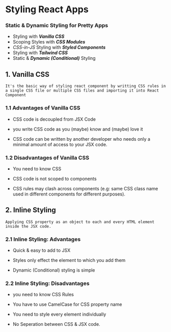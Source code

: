 # Styling React Apps

### Static & Dynamic Styling for Pretty Apps

- Styling with ***Vanilla CSS***
- Scoping Styles with ***CSS Modules***
- *CSS-in-JS* Styling with ***Styled Components***
- Styling with ***Tailwind CSS***
- Static & ***Dynamic (Conditional)*** Styling



## 1. Vanilla CSS

    It's the basic way of styling react component by writting CSS rules in a single CSS file or multiple CSS files and importing it into React Component

    
### 1.1 Advantages of Vanilla CSS

- CSS code is decoupled from JSX Code

- you write CSS code as you (maybe) know and (maybe) love it

- CSS code can be written by another developer who needs only a minimal amount of access to your JSX code.


### 1.2 Disadvantages of Vanilla CSS

- You need to know CSS

- CSS code is not scoped to components

- CSS rules may clash across components (e.g: same CSS class name used in different components for different purposes).

## 2. Inline Styling

    Applying CSS property as an object to each and every HTML element inside the JSX code.

### 2.1 Inline Styling: Advantages

- Quick & easy to add to JSX

- Styles only effect the element to which you add them

- Dynamic (Conditional) styling is simple

### 2.2 Inline Styling: Disadvantages

- you need to know CSS Rules

- You have to use CamelCase for CSS property name

- You need to style every element individually

- No Seperation between CSS & JSX code.


